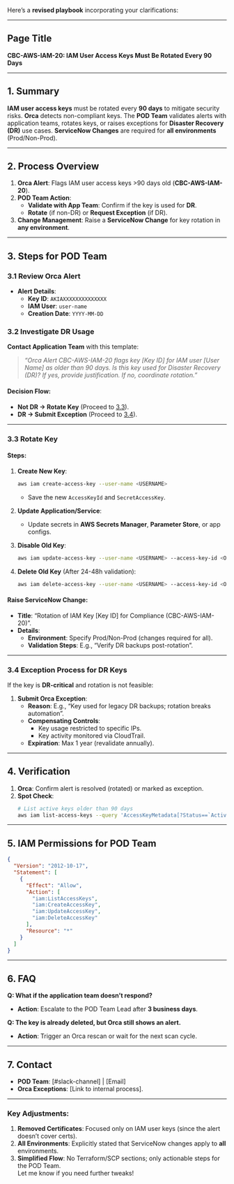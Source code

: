 Here’s a **revised playbook** incorporating your clarifications:

---

## **Page Title**  
**CBC-AWS-IAM-20: IAM User Access Keys Must Be Rotated Every 90 Days**  

---

## 1. **Summary**  
**IAM user access keys** must be rotated every **90 days** to mitigate security risks. **Orca** detects non-compliant keys. The **POD Team** validates alerts with application teams, rotates keys, or raises exceptions for **Disaster Recovery (DR)** use cases. **ServiceNow Changes** are required for **all environments** (Prod/Non-Prod).  

---

## 2. **Process Overview**  
1. **Orca Alert**: Flags IAM user access keys >90 days old (**CBC-AWS-IAM-20**).  
2. **POD Team Action**:  
   - **Validate with App Team**: Confirm if the key is used for **DR**.  
   - **Rotate** (if non-DR) or **Request Exception** (if DR).  
3. **Change Management**: Raise a **ServiceNow Change** for key rotation in **any environment**.  

---

## 3. **Steps for POD Team**  

### 3.1 **Review Orca Alert**  
- **Alert Details**:  
  - **Key ID**: `AKIAXXXXXXXXXXXXXX`  
  - **IAM User**: `user-name`  
  - **Creation Date**: `YYYY-MM-DD`  

### 3.2 **Investigate DR Usage**  
**Contact Application Team** with this template:  
> *“Orca Alert CBC-AWS-IAM-20 flags key [Key ID] for IAM user [User Name] as older than 90 days. Is this key used for Disaster Recovery (DR)? If yes, provide justification. If no, coordinate rotation.”*  

#### **Decision Flow**:  
- **Not DR → Rotate Key** (Proceed to [3.3](#33-rotate-key)).  
- **DR → Submit Exception** (Proceed to [3.4](#34-exception-process-for-dr-keys)).  

---

### 3.3 **Rotate Key**  
#### **Steps**:  
1. **Create New Key**:  
   ```bash  
   aws iam create-access-key --user-name <USERNAME>  
   ```  
   - Save the new `AccessKeyId` and `SecretAccessKey`.  

2. **Update Application/Service**:  
   - Update secrets in **AWS Secrets Manager**, **Parameter Store**, or app configs.  

3. **Disable Old Key**:  
   ```bash  
   aws iam update-access-key --user-name <USERNAME> --access-key-id <OLD_KEY_ID> --status Inactive  
   ```  

4. **Delete Old Key** (After 24-48h validation):  
   ```bash  
   aws iam delete-access-key --user-name <USERNAME> --access-key-id <OLD_KEY_ID>  
   ```  

#### **Raise ServiceNow Change**:  
- **Title**: “Rotation of IAM Key [Key ID] for Compliance (CBC-AWS-IAM-20)”.  
- **Details**:  
  - **Environment**: Specify Prod/Non-Prod (changes required for all).  
  - **Validation Steps**: E.g., “Verify DR backups post-rotation”.  

---

### 3.4 **Exception Process for DR Keys**  
If the key is **DR-critical** and rotation is not feasible:  
1. **Submit Orca Exception**:  
   - **Reason**: E.g., “Key used for legacy DR backups; rotation breaks automation”.  
   - **Compensating Controls**:  
     - Key usage restricted to specific IPs.  
     - Key activity monitored via CloudTrail.  
   - **Expiration**: Max 1 year (revalidate annually).  

---

## 4. **Verification**  
1. **Orca**: Confirm alert is resolved (rotated) or marked as exception.  
2. **Spot Check**:  
   ```bash  
   # List active keys older than 90 days  
   aws iam list-access-keys --query 'AccessKeyMetadata[?Status==`Active` && CreateDate<=`2023-10-01`]'  
   ```  

---

## 5. **IAM Permissions for POD Team**  
```json  
{  
  "Version": "2012-10-17",  
  "Statement": [  
    {  
      "Effect": "Allow",  
      "Action": [  
        "iam:ListAccessKeys",  
        "iam:CreateAccessKey",  
        "iam:UpdateAccessKey",  
        "iam:DeleteAccessKey"  
      ],  
      "Resource": "*"  
    }  
  ]  
}  
```  

---

## 6. **FAQ**  
**Q: What if the application team doesn’t respond?**  
- **Action**: Escalate to the POD Team Lead after **3 business days**.  

**Q: The key is already deleted, but Orca still shows an alert.**  
- **Action**: Trigger an Orca rescan or wait for the next scan cycle.  

---

## 7. **Contact**  
- **POD Team**: [#slack-channel] | [Email]  
- **Orca Exceptions**: [Link to internal process].  

---

### **Key Adjustments**:  
1. **Removed Certificates**: Focused only on IAM user keys (since the alert doesn’t cover certs).  
2. **All Environments**: Explicitly stated that ServiceNow changes apply to **all** environments.  
3. **Simplified Flow**: No Terraform/SCP sections; only actionable steps for the POD Team.  
Let me know if you need further tweaks!
